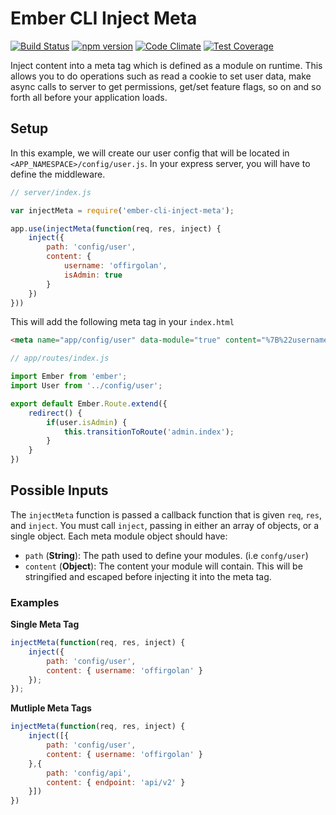 # Ember CLI Inject Meta

[![Build Status](https://travis-ci.org/offirgolan/ember-cli-inject-meta.svg?branch=master)](https://travis-ci.org/offirgolan/ember-cli-inject-meta)
[![npm version](https://badge.fury.io/js/ember-cli-inject-meta.svg)](http://badge.fury.io/js/ember-cli-inject-meta)
[![Code Climate](https://codeclimate.com/github/offirgolan/ember-cli-inject-meta/badges/gpa.svg)](https://codeclimate.com/github/offirgolan/ember-cli-inject-meta)
[![Test Coverage](https://codeclimate.com/github/offirgolan/ember-cli-inject-meta/badges/coverage.svg)](https://codeclimate.com/github/offirgolan/ember-cli-inject-meta/coverage)

Inject content into a meta tag which is defined as a module on runtime. This allows you to do operations such as read a cookie to set user data, make async calls to server to get permissions, get/set feature flags, so on and so forth all before your application loads.

## Setup

In this example, we will create our user config that will be located in `<APP_NAMESPACE>/config/user.js`. In your express server, you will have to define the middleware. 

```js
// server/index.js

var injectMeta = require('ember-cli-inject-meta');

app.use(injectMeta(function(req, res, inject) {
    inject({
        path: 'config/user',
        content: {
            username: 'offirgolan',
            isAdmin: true
        }
    })
}))
```

This will add the following meta tag in your `index.html`

```html
<meta name="app/config/user" data-module="true" content="%7B%22username%22%3A%22offirgolan%22%2C%22isAdmin%22%3Atrue%7D">
```

```js
// app/routes/index.js

import Ember from 'ember';
import User from '../config/user';

export default Ember.Route.extend({
    redirect() {
        if(user.isAdmin) {
            this.transitionToRoute('admin.index');
        }
    }
})
```

## Possible Inputs

The `injectMeta` function is passed a callback function that is given `req`, `res`, and `inject`. You must call `inject`, passing in either an array of objects, or a single object. Each meta module object should have:

- `path` (**String**): The path used to define your modules. (i.e `confg/user`)
- `content` (**Object**): The content your module will contain. This will be stringified and escaped before injecting it into the meta tag.

### Examples

**Single Meta Tag**

```js
injectMeta(function(req, res, inject) {
    inject({
        path: 'config/user',
        content: { username: 'offirgolan' }
    });
});
```

**Mutliple Meta Tags**

```js
injectMeta(function(req, res, inject) {
    inject([{
        path: 'config/user',
        content: { username: 'offirgolan' }
    },{
        path: 'config/api',
        content: { endpoint: 'api/v2' }
    }])
})
```

